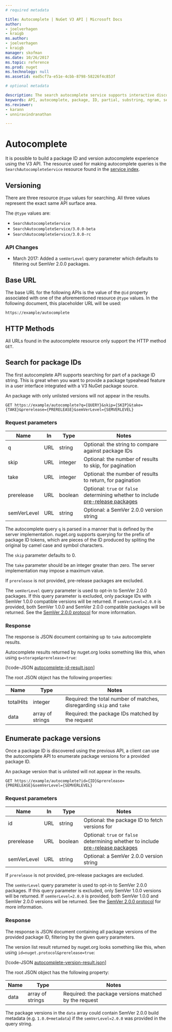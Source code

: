 ```yaml
---
# required metadata 

title: Autocomplete | NuGet V3 API | Microsoft Docs
author:
- joelverhagen
- kraigb
ms.author:
- joelverhagen
- kraigb
manager: skofman
ms.date: 10/26/2017
ms.topic: reference
ms.prod: nuget
ms.technology: null
ms.assetid: ead5cf7a-e51e-4cbb-8798-58226f4c853f

# optional metadata

description: The search autocomplete service supports interactive discovery of package IDs and versions.
keywords: API, autocomplete, package, ID, partial, substring, ngram, search, version, identifier
ms.reviewer:
- karann
- unniravindranathan

---
```


# Autocomplete

It is possible to build a package ID and version autocomplete experience using the V3 API. The resource used for making
autocomplete queries is the `SearchAutocompleteService` resource found in the [service index](service-index.md).

## Versioning

There are three resource `@type` values for searching. All three values represent the exact same API surface area.

The `@type` values are:

 - `SearchAutocompleteService`
 - `SearchAutocompleteService/3.0.0-beta`
 - `SearchAutocompleteService/3.0.0-rc`

### API Changes

 - March 2017: Added a `semVerLevel` query parameter which defaults to filtering out SemVer 2.0.0 packages.

## Base URL

The base URL for the following APIs is the value of the `@id` property associated with one of the aforementioned
resource `@type` values. In the following document, this placeholder URL will be used:

```
https://example/autocomplete
```

## HTTP Methods

All URLs found in the autocomplete resource only support the HTTP method `GET`.

## Search for package IDs

The first autocomplete API supports searching for part of a package ID string. This is great when you want to provide
a package typeahead feature in a user interface integrated with a V3 NuGet package source.

An package with only unlisted versions will not appear in the results.

```
GET https://example/autocomplete?q={QUERY}&skip={SKIP}&take={TAKE}&prerelease={PRERELEASE}&semVerLevel={SEMVERLEVEL}
```

### Request parameters

Name        | In     | Type    | Notes
----------- | ------ | ------- | -----
q           | URL    | string  | Optional: the string to compare against package IDs
skip        | URL    | integer | Optional: the number of results to skip, for pagination
take        | URL    | integer | Optional: the number of results to return, for pagination
prerelease  | URL    | boolean | Optional: `true` or `false` determining whether to include [pre-release packages](../../create-packages/prerelease-packages.md)
semVerLevel | URL    | string  | Optional: a SemVer 2.0.0 version string 

The autocomplete query `q` is parsed in a manner that is defined by the server implementation. nuget.org supports
querying for the prefix of package ID tokens, which are pieces of the ID produced by spliting the original by camel
case and symbol characters.

The `skip` parameter defaults to 0.

The `take` parameter should be an integer greater than zero. The server implementation may impose a maximum value.

If `prerelease` is not provided, pre-release packages are excluded.

The `semVerLevel` query parameter is used to opt-in to SemVer 2.0.0 packages. If this query parameter is excluded, only
package IDs with SemVer 1.0.0 compatible versions will be returned. If `semVerLevel=2.0.0` is provided, both SemVer
1.0.0 and SemVer 2.0.0 compatible packages will be returned. See the
[SemVer 2.0.0 protocol](https://github.com/NuGet/Home/wiki/Semver-2.0.0-Protocol) for more information.

### Response

The response is JSON document containing up to `take` autocomplete results.

Autocomplete results returned by nuget.org looks something like this, when using `q=storage&prerelease=true`:

[!code-JSON [autocomplete-id-result.json](./_data/autocomplete-id-result.json)]

The root JSON object has the following properties:

Name      | Type             | Notes
--------- | ---------------- | -----
totalHits | integer          | Required: the total number of matches, disregarding `skip` and `take`
data      | array of strings | Required: the package IDs matched by the request

## Enumerate package versions

Once a package ID is discovered using the previous API, a client can use the autocomplete API to enumerate package
versions for a provided package ID.

An package version that is unlisted will not appear in the results.

```
GET https://example/autocomplete?id={ID}&prerelease={PRERELEASE}&semVerLevel={SEMVERLEVEL}
```

### Request parameters

Name        | In     | Type    | Notes
----------- | ------ | ------- | -----
id          | URL    | string  | Optional: the package ID to fetch versions for
prerelease  | URL    | boolean | Optional: `true` or `false` determining whether to include [pre-release packages](../../create-packages/prerelease-packages.md)
semVerLevel | URL    | string  | Optional: a SemVer 2.0.0 version string 

If `prerelease` is not provided, pre-release packages are excluded.

The `semVerLevel` query parameter is used to opt-in to SemVer 2.0.0 packages. If this query parameter is excluded, only
SemVer 1.0.0 versions will be returned. If `semVerLevel=2.0.0` is provided, both SemVer 1.0.0 and SemVer 2.0.0 versions
will be returned. See the [SemVer 2.0.0 protocol](https://github.com/NuGet/Home/wiki/Semver-2.0.0-Protocol) for more
information.

### Response

The response is JSON document containing all package versions of the provided package ID, filtering by the given query
parameters.

The version list result returned by nuget.org looks something like this, when using
`id=nuget.protocol&prerelease=true`:

[!code-JSON [autocomplete-version-result.json](./_data/autocomplete-version-result.json)]

The root JSON object has the following property:

Name      | Type             | Notes
--------- | ---------------- | -----
data      | array of strings | Required: the package versions matched by the request

The package versions in the `data` array could contain SemVer 2.0.0 build metadata (e.g. `1.0.0+metadata`) if the
`semVerLevel=2.0.0` was provided in the query string.
